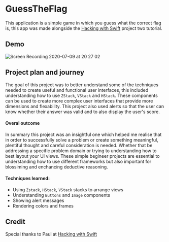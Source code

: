 # GuessTheFlag
This application is a simple game in which you guess what the correct flag is, this app was made alongside the [Hacking with Swift](https://www.hackingwithswift.com/100/swiftui/20) project two tutorial.

## Demo
![Screen Recording 2020-07-09 at 20 27 02](https://user-images.githubusercontent.com/64978825/87084024-70c8ae80-c225-11ea-9ec4-45a19c9f88d0.gif)

## Project plan and journey
The goal of this project was to better understand some of the techniques needed to create useful and functional user interfaces, this included understanding how to use `ZStack`, `VStack` and `HStack`. These components can be used to create more complex user interfaces that provide more dimensions and flexability. This project also used alerts so that the user can know whether their answer was valid and to also display the user's score.

#### Overal outcome
In summary this project was an insightful one which helped me realise that in order to successfully solve a problem or create something meaningful, plentiful thought and careful consideration is needed. Whether that be addressing a specific problem domain or trying to understanding how to best layout your UI views. These simple begineer projects are essential to understanding how to use different frameworks but also important for blossiming and enchancing deductive reasoning.


#### Techniques learned:
- Using `Zstack`, `HStack`, `VStack` stacks to arrange views
- Understanding `Buttons` and `Image` components
- Showing alert messages
- Rendering colors and frames

## Credit
Special thanks to Paul at [Hacking with Swift](https://www.hackingwithswift.com/100/swiftui)
